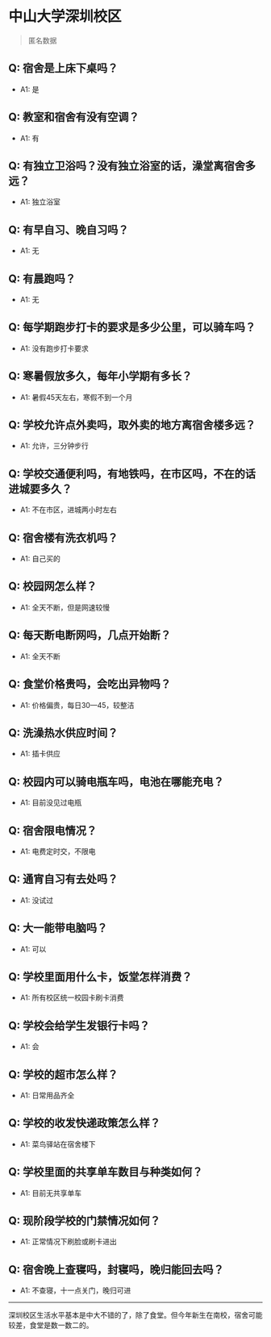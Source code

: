 # 中山大学深圳校区
> 匿名数据
## Q: 宿舍是上床下桌吗？
- A1: 是
## Q: 教室和宿舍有没有空调？
- A1: 有
## Q: 有独立卫浴吗？没有独立浴室的话，澡堂离宿舍多远？
- A1: 独立浴室
## Q: 有早自习、晚自习吗？
- A1: 无
## Q: 有晨跑吗？
- A1: 无
## Q: 每学期跑步打卡的要求是多少公里，可以骑车吗？
- A1: 没有跑步打卡要求
## Q: 寒暑假放多久，每年小学期有多长？
- A1: 暑假45天左右，寒假不到一个月
## Q: 学校允许点外卖吗，取外卖的地方离宿舍楼多远？
- A1: 允许，三分钟步行
## Q: 学校交通便利吗，有地铁吗，在市区吗，不在的话进城要多久？
- A1: 不在市区，进城两小时左右
## Q: 宿舍楼有洗衣机吗？
- A1: 自己买的
## Q: 校园网怎么样？
- A1: 全天不断，但是网速较慢
## Q: 每天断电断网吗，几点开始断？
- A1: 全天不断
## Q: 食堂价格贵吗，会吃出异物吗？
- A1: 价格偏贵，每日30—45，较整洁
## Q: 洗澡热水供应时间？
- A1: 插卡供应
## Q: 校园内可以骑电瓶车吗，电池在哪能充电？
- A1: 目前没见过电瓶
## Q: 宿舍限电情况？
- A1: 电费定时交，不限电
## Q: 通宵自习有去处吗？
- A1: 没试过
## Q: 大一能带电脑吗？
- A1: 可以
## Q: 学校里面用什么卡，饭堂怎样消费？
- A1: 所有校区统一校园卡刷卡消费
## Q: 学校会给学生发银行卡吗？
- A1: 会
## Q: 学校的超市怎么样？
- A1: 日常用品齐全
## Q: 学校的收发快递政策怎么样？
- A1: 菜鸟驿站在宿舍楼下
## Q: 学校里面的共享单车数目与种类如何？
- A1: 目前无共享单车
## Q: 现阶段学校的门禁情况如何？
- A1: 正常情况下刷脸或刷卡进出
## Q: 宿舍晚上查寝吗，封寝吗，晚归能回去吗？
- A1: 不查寝，十一点关门，晚归可进
***
深圳校区生活水平基本是中大不错的了，除了食堂。但今年新生在南校，宿舍可能较差，食堂是数一数二的。